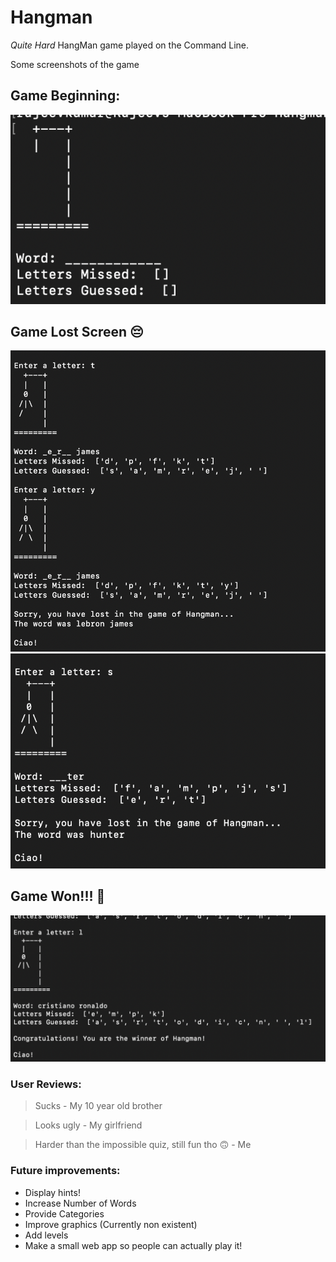 # Hangman
*Quite Hard* HangMan game played on the Command Line.

Some screenshots of the game

## Game Beginning:
![Game Start](./Screenshots/GameStart.png)

## Game Lost Screen 😔
![Lebron James was too hard to guess](./Screenshots/GameLoss1.png)
![Hints would help alot!](./Screenshots/GameLoss2.png)

## Game Won!!! 🎉
![Finally](./Screenshots/GameWin.png)

### User Reviews:

> Sucks - My 10 year old brother

> Looks ugly - My girlfriend

> Harder than the impossible quiz, still fun tho 🙃 - Me

### Future improvements:

* Display hints!
* Increase Number of Words
* Provide Categories
* Improve graphics (Currently non existent)
* Add levels
* Make a small web app so people can actually play it!